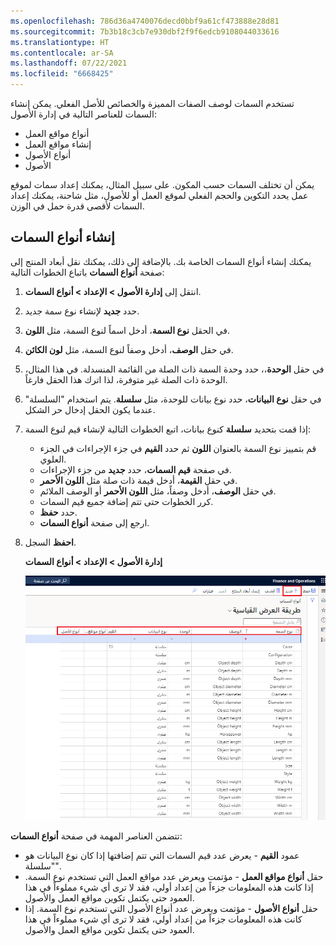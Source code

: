 ```yaml
---
ms.openlocfilehash: 786d36a4740076decd0bbf9a61cf473888e28d81
ms.sourcegitcommit: 7b3b18c3cb7e930dbf2f9f6edcb9108044033616
ms.translationtype: HT
ms.contentlocale: ar-SA
ms.lasthandoff: 07/22/2021
ms.locfileid: "6668425"
---
```

تستخدم السمات لوصف الصفات المميزة والخصائص للأصل الفعلي. يمكن إنشاء السمات للعناصر التالية في إدارة الأصول:

- أنواع مواقع العمل
- إنشاء مواقع العمل
- أنواع الأصول
- الأصول

يمكن أن تختلف السمات حسب المكون. على سبيل المثال، يمكنك إعداد سمات لموقع عمل يحدد التكوين والحجم الفعلي لموقع العمل أو للأصول، مثل شاحنة، يمكنك إعداد السمات لأقصى قدرة حمل في الوزن.

## <a name="create-attribute-types"></a>إنشاء أنواع السمات
يمكنك إنشاء أنواع السمات الخاصة بك. بالإضافة إلى ذلك، يمكنك نقل أبعاد المنتج إلى صفحة **أنواع السمات** باتباع الخطوات التالية: 

1.  انتقل إلى **إدارة الأصول > الإعداد > أنواع السمات**.
2.  حدد **جديد** لإنشاء نوع سمة جديد.
3.  في الحقل **نوع السمة**، أدخل اسماً لنوع السمة، مثل **اللون**.
4.  في حقل **الوصف**، أدخل وصفاً لنوع السمة، مثل **لون الكائن**.
5.  في حقل **الوحدة**،، حدد وحدة السمة ذات الصلة من القائمة المنسدلة. في هذا المثال، الوحدة ذات الصلة غير متوفرة، لذا اترك هذا الحقل فارغاً. 
6.  في حقل **نوع البيانات**، حدد نوع بيانات للوحدة، مثل **سلسلة**. يتم استخدام "السلسلة" عندما يكون الحقل إدخال حر الشكل.
7.  إذا قمت بتحديد **سلسلة** كنوع بيانات، اتبع الخطوات التالية لإنشاء قيم لنوع السمة:
    - قم بتمييز نوع السمة بالعنوان **اللون** ثم حدد **القيم** في جزء الإجراءات في الجزء العلوي.
    - في صفحة **قيم السمات**، حدد **جديد** من جزء الإجراءات.
    - في حقل **القيمة**، أدخل قيمة ذات صلة مثل **اللون الأحمر**.
    - في حقل **الوصف**، أدخل وصفاً، مثل **اللون الأحمر** أو الوصف الملائم.
    - كرر الخطوات حتى تتم إضافة جميع قيم السمات.
    - حدد **حفظ**.
    - ارجع إلى صفحة **أنواع السمات**.
8.  **احفظ** السجل.

    **إدارة الأصول > الإعداد > أنواع السمات**

    [![لقطة شاشة لصفحة أنواع السمات مع تمييز التفاصيل.](../media/attribute-types-ssm.png)](../media/attribute-types-ssm.png#lightbox) 
 
تتضمن العناصر المهمة في صفحة **أنواع السمات**:

- عمود **القيم** - يعرض عدد قيم السمات التي تتم إضافتها إذا كان نوع البيانات هو "سلسلة". 
- حقل **أنواع مواقع العمل** - مؤتمت ويعرض عدد مواقع العمل التي تستخدم نوع السمة. إذا كانت هذه المعلومات جزءاً من إعداد أولي، فقد لا ترى أي شيء مملوءاً في هذا العمود حتى يكتمل تكوين مواقع العمل والأصول.
- حقل **أنواع الأصول** - مؤتمت ويعرض عدد أنواع الأصول التي تستخدم نوع السمة. إذا كانت هذه المعلومات جزءاً من إعداد أولي، فقد لا ترى أي شيء مملوءاً في هذا العمود حتى يكتمل تكوين مواقع العمل والأصول.